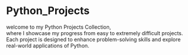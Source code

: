 # Python_Projects
welcome to my Python Projects Collection,       
where I showcase my progress from easy to extremely difficult projects.
Each project is designed to enhance problem-solving skills and explore real-world applications of Python.


